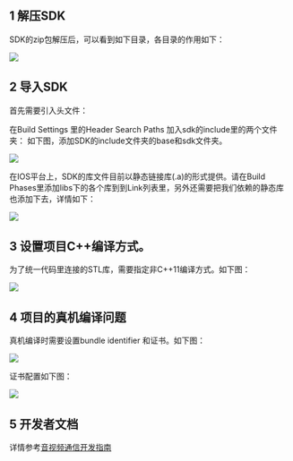 ## 1 解压SDK

SDK的zip包解压后，可以看到如下目录，各目录的作用如下：

![](http://imgcache.tce.fsphere.cn/static/qzonestyle.gtimg.cn/qzone/vas/opensns/res/img/yinshipinioskehuduanjicheng-1.png)

## 2 导入SDK

首先需要引入头文件：

在Build Settings 里的Header Search Paths 加入sdk的include里的两个文件夹：
如下图，添加SDK的include文件夹的base和sdk文件夹。

![](http://imgcache.tce.fsphere.cn/static/qzonestyle.gtimg.cn/qzone/vas/opensns/res/img/yinshipinioskehuduanjicheng-2.png)

在IOS平台上，SDK的库文件目前以静态链接库(.a)的形式提供。请在Build Phases里添加libs下的各个库到到Link列表里，另外还需要把我们依赖的静态库也添加下去，详情如下：

![](http://imgcache.tce.fsphere.cn/static/qzonestyle.gtimg.cn/qzone/vas/opensns/res/img/yinshipinioskehuduanjicheng-3.png)

## 3 设置项目C++编译方式。

为了统一代码里连接的STL库，需要指定非C++11编译方式。如下图：

![](http://imgcache.tce.fsphere.cn/static/qzonestyle.gtimg.cn/qzone/vas/opensns/res/img/yinshipinioskehuduanjicheng-4.png)

## 4 项目的真机编译问题

真机编译时需要设置bundle identifier 和证书。如下图：

![](http://imgcache.tce.fsphere.cn/static/qzonestyle.gtimg.cn/qzone/vas/opensns/res/img/yinshipinioskehuduanjicheng-5.png)

证书配置如下图：

![](http://imgcache.tce.fsphere.cn/static/qzonestyle.gtimg.cn/qzone/vas/opensns/res/img/yinshipinioskehuduanjicheng-6.png)

## 5 开发者文档

详情参考[音视频通信开发指南](http://tce.fsphere.cn/wiki/%E9%9F%B3%E8%A7%86%E9%A2%91%E9%80%9A%E4%BF%A1%E5%BC%80%E5%8F%91%E6%8C%87%E5%8D%97)